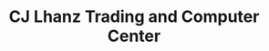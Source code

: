 ---
title: "CJ Lhanz Trading and Computer Center"
url: /san-fernando/cj-lhanz-trading-and-computer-center/
shop: computer
---